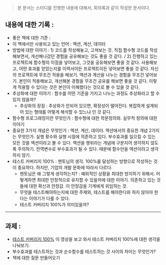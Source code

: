 
> 본 문서는 스터디를 진행한 내용에 대해서, 회의록과 같이 작성한 문서이다. 

## 내용에 대한 기록 :


- 좋은 책에 대한 기준 : 
- 이 책에서만 사용되고 있는 언어 : 액션, 계산, 데이터 
- 방법에 대한 이야기 : 1) 코드를 작성해놓고, 고쳐보는 것. 직접 함수형 코드를 작성해보면서, 개선해나갔던 경험을 공유해보는 것도 좋을 것 같다. / 2) 진행하고 있는 프로젝트에 함수형의 이점을 넣어보고, 그것을 공유해보면 좋을 것 같다. 사용해보고, 어떤 효과를 얻었는지를 이력서이든 프로젝트이든 넣어보면 좋을 것 같다. 자신의 프로젝트에 무조건 적용을 해보기. 액션과 계산을 나누는 경험을 무조건 넣어보기. 본인이 적용해보고, 개선해본 경험을 무조건 공유를 해보면 좋을 것 같다. 이렇게 적용할 수 있다는 것은 본인이 이해했다는 것으로 볼 수 있을 것 같다.
- 추상화에 대한 이야기 : 함수를 어떤 기준을 가지고 나누는 과정도 추상화라고 할 수 있지 않을까? 
	- 추상화의 장점 : 추상화가 안되어 있으면, 확장성이 떨어진다. 복잡하게 설계되어 있는 형태를 어떻게 해석할 수 있느냐 인 것 같다. 
- 함수형 프로그래밍이란 무엇인가 : 함수형에 대한 학문정의와. 실무적 정의에 대한 이야기 
- 중요한 3가지 개념은 무엇인가 : 액션, 계산, 데이터. 액션에서의 중요한 개념 2가지는 무엇인가. 실행 횟수와 실행 시점에 의존하고 있다. 부수효과를 일으킬 수 있는 모든 것을 액션이라고 볼 수 있다. 액션을 행위라는 개념에 구분지어 생각하지 않도록 주의하기. 전역변수로 부수효과가 될 수 있다. 때문에 함수만을 액션이라고 생각하지 않기. 
- 테스트 커버리지 100% : 멘토님의 생각. 100%를 달성하는 방향으로 작성하는 것이 중요하다. 하지만, 기업의 개발 문화에 따라서 다르다. 
	- 멘토님은 왜 그렇게 생각하는지? : 예외적인 상황을 최대한 방지하기 위해서. 어떻게하면 최대한 안정적으로 유지할 수 있을까에 대한 이야기. 의존하고 있는 것들에 대한 확신과 안정감. 이 안정감을 기계에게 위임하는 것. 
	- 무엇을 테스트해야하는지에 대한 주제와, 테스트를 해야한다와 하지 않아야 한다는 이야기가 다를 수 있다. 
	- 테스트 커버리지 100%가 의미있을까? 








--- 

## 과제 : 

- [테스트 커버리지 100%](https://www.youtube.com/watch?v=jdlBu2vFv58)  이 영상을 보고 와서 테스트 커버리지 100%에 대한 생각을 나눠보기. 
- 부수효과를 테스트하는 것과 순수함수를 테스트하는 것 사이의 차이는 무엇인가? 
- 책에 대한 질문 만들어오기 